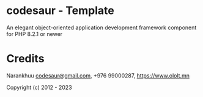 # codesaur - Template
An elegant object-oriented application development framework component for PHP 8.2.1 or newer

# Credits
Narankhuu <codesaur@gmail.com>, +976 99000287, https://www.ololt.mn

Copyright (c) 2012 - 2023
